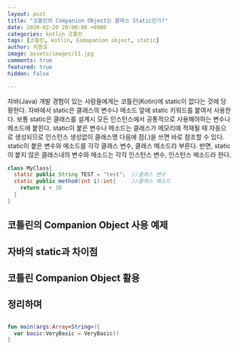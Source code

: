 ```yaml
---
layout: post
title: "코틀린의 Companion Object는 클래스 Static인가?"
date: 2020-02-20 20:00:00 +0900
categories: kotlin 코틀린
tags: [코틀린, kotlin, Comapanion object, static]
author: 지용호
image: assets/images/11.jpg
comments: true
featured: true
hidden: false

---
```


자바(Java) 개발 경험이 있는 사람들에게는 코틀린(Kotin)에 static이 없다는 것에 당황한다. 자바에서 static은 클래스의 변수나 메소드 앞에 static 키워드를 붙여서 사용한다. 보통 static은 클래스를 설계시 모든 인스턴스에서 공통적으로 사용해야하는 변수나 메소드에 붙힌다. static이 붙은 변수나 메소드는 클래스가 메모리에 적재될 때 자동으로 생성되므로 인스턴스 생성없이 클래스명 다음에 점(.)을 쓰면 바로 참조할 수 있다. static이 붙은 변수와 메소드를 각각 클래스 변수, 클래스 메소드라 부른다. 반면, static이 붙지 않은 클래스내의 변수와 메소드는 각각 인스턴스 변수, 인스턴스 메소드라 한다.

```java
class MyClass{
  static public String TEST = "test";  //클래스 변수
  static public method(int i):int{     //클래스 메소드 
    return i + 10
  }
}
```

## 코틀린의 Companion Object 사용 예제 

## 자바의 static과 차이점 

## 코틀린 Companion Object 활용 


## 정리하며 


## 

```kotlin
fun main(args:Array<String>){
  var basic:VeryBasic = VeryBasic()
}

```

